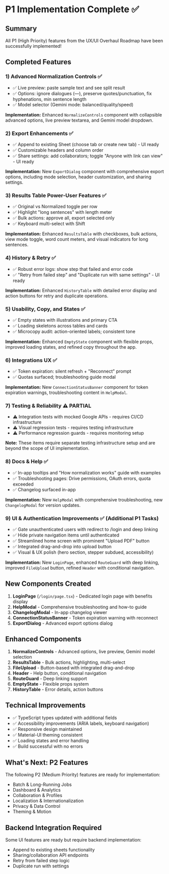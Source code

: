 # P1 Implementation Complete ✅

## Summary

All P1 (High Priority) features from the UX/UI Overhaul Roadmap have been successfully implemented!

## Completed Features

### 1) Advanced Normalization Controls ✅
- ✅ Live preview: paste sample text and see split result
- ✅ Options: ignore dialogues (—), preserve quotes/punctuation, fix hyphenations, min sentence length
- ✅ Model selector (Gemini mode: balanced/quality/speed)

**Implementation:** Enhanced `NormalizeControls` component with collapsible advanced options, live preview textarea, and Gemini model dropdown.

### 2) Export Enhancements ✅
- ✅ Append to existing Sheet (choose tab or create new tab) - UI ready
- ✅ Customizable headers and column order
- ✅ Share settings: add collaborators; toggle "Anyone with link can view" - UI ready

**Implementation:** New `ExportDialog` component with comprehensive export options, including mode selection, header customization, and sharing settings.

### 3) Results Table Power-User Features ✅
- ✅ Original vs Normalized toggle per row
- ✅ Highlight "long sentences" with length meter
- ✅ Bulk actions: approve all, export selected only
- ✅ Keyboard multi-select with Shift

**Implementation:** Enhanced `ResultsTable` with checkboxes, bulk actions, view mode toggle, word count meters, and visual indicators for long sentences.

### 4) History & Retry ✅
- ✅ Robust error logs: show step that failed and error code
- ✅ "Retry from failed step" and "Duplicate run with same settings" - UI ready

**Implementation:** Enhanced `HistoryTable` with detailed error display and action buttons for retry and duplicate operations.

### 5) Usability, Copy, and States ✅
- ✅ Empty states with illustrations and primary CTA
- ✅ Loading skeletons across tables and cards
- ✅ Microcopy audit: action-oriented labels; consistent tone

**Implementation:** Enhanced `EmptyState` component with flexible props, improved loading states, and refined copy throughout the app.

### 6) Integrations UX ✅
- ✅ Token expiration: silent refresh + "Reconnect" prompt
- ✅ Quotas surfaced; troubleshooting guide modal

**Implementation:** New `ConnectionStatusBanner` component for token expiration warnings, troubleshooting content in `HelpModal`.

### 7) Testing & Reliability ⚠️ PARTIAL
- ⚠️ Integration tests with mocked Google APIs - requires CI/CD infrastructure
- ⚠️ Visual regression tests - requires testing infrastructure
- ⚠️ Performance regression guards - requires monitoring setup

**Note:** These items require separate testing infrastructure setup and are beyond the scope of UI implementation.

### 8) Docs & Help ✅
- ✅ In-app tooltips and "How normalization works" guide with examples
- ✅ Troubleshooting pages: Drive permissions, OAuth errors, quota exceeded
- ✅ Changelog surfaced in-app

**Implementation:** New `HelpModal` with comprehensive troubleshooting, new `ChangelogModal` for version updates.

### 9) UI & Authentication Improvements ✅ (Additional P1 Tasks)
- ✅ Gate unauthenticated users with redirect to /login and deep linking
- ✅ Hide private navigation items until authenticated
- ✅ Streamlined home screen with prominent "Upload PDF" button
- ✅ Integrated drag-and-drop into upload button
- ✅ Visual & UX polish (hero section, stepper subdued, accessibility)

**Implementation:** New `LoginPage`, enhanced `RouteGuard` with deep linking, improved `FileUpload` button, refined `Header` with conditional navigation.

## New Components Created

1. **LoginPage** (`/login/page.tsx`) - Dedicated login page with benefits display
2. **HelpModal** - Comprehensive troubleshooting and how-to guide
3. **ChangelogModal** - In-app changelog viewer
4. **ConnectionStatusBanner** - Token expiration warning with reconnect
5. **ExportDialog** - Advanced export options dialog

## Enhanced Components

1. **NormalizeControls** - Advanced options, live preview, Gemini model selection
2. **ResultsTable** - Bulk actions, highlighting, multi-select
3. **FileUpload** - Button-based with integrated drag-and-drop
4. **Header** - Help button, conditional navigation
5. **RouteGuard** - Deep linking support
6. **EmptyState** - Flexible props system
7. **HistoryTable** - Error details, action buttons

## Technical Improvements

- ✅ TypeScript types updated with additional fields
- ✅ Accessibility improvements (ARIA labels, keyboard navigation)
- ✅ Responsive design maintained
- ✅ Material-UI theming consistent
- ✅ Loading states and error handling
- ✅ Build successful with no errors

## What's Next: P2 Features

The following P2 (Medium Priority) features are ready for implementation:
- Batch & Long-Running Jobs
- Dashboard & Analytics
- Collaboration & Profiles
- Localization & Internationalization
- Privacy & Data Control
- Theming & Motion

## Backend Integration Required

Some UI features are ready but require backend implementation:
- Append to existing sheets functionality
- Sharing/collaboration API endpoints
- Retry from failed step logic
- Duplicate run with settings
